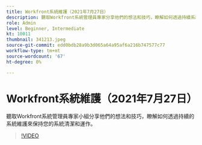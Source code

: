 ```yaml
---
title: Workfront系統維護（2021年7月27日）
description: 聽取Workfront系統管理員專家分享他們的想法和技巧，瞭解如何透過持續系統保持您的系統整潔和運作…… （說明應該介於60到160個字元之間）
role: Admin
level: Beginner, Intermediate
kt: 10011
thumbnail: 341213.jpeg
source-git-commit: edd0bdb28a9b3d065a64a95af6a216b747577c77
workflow-type: tm+mt
source-wordcount: '67'
ht-degree: 0%

---
```


# Workfront系統維護（2021年7月27日）

聽取Workfront系統管理員專家小組分享他們的想法和技巧，瞭解如何透過持續的系統維護來保持您的系統清潔和運作。

>[!VIDEO](https://video.tv.adobe.com/v/341213/?quality=12&learn=on)
